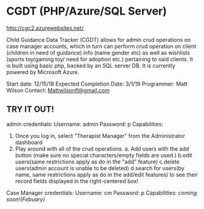 # CGDT (PHP/Azure/SQL Server)
http://cgc2.azurewebsites.net/

  Child Guidance Data Tracker (CGDT) allows for admin crud operations on case manager accounts, which in turn can perform crud operation on client (children in need of guidance) info (name gender etc) as well as wishlists (sports toy/gaming toy/ need for adoption etc.) pertaining to said clients.
  It is built using basic php, backed by an SQL server DB. It is currently powered by Microsoft Azure.

  Start date: 12/15/18
  Expected Completion Date: 3/1/19
  Programmer: Matt Wilson
  Contact: Mattwilsonfl@gmail.com

TRY IT OUT!
-----------
admin credentials:
Username: admin
Password: p
Capabilities: 
1. Once you log in, select "Therapist Manager" from the Administrator dashboard
2. Play around with all of the crud operations.
  a. Add users with the add button (make sure no special characters/empty fields are used.)
  b.edit users(same restrictions apply as do in the "add" feature)
  c.delete users(admin account is unable to be deleted)
  d.search for users(by name, same restrictions apply as do in the add/edit features) to see their record fields displayed in the right-centered box!

Case Manager credentials:
Username: cm
Password: p
Capabilities:
  *coming soon!(Febuary)*
